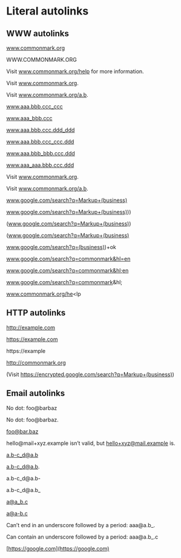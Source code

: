 # Literal autolinks

## WWW autolinks

www.commonmark.org

WWW.COMMONMARK.ORG

Visit www.commonmark.org/help for more information.

Visit www.commonmark.org.

Visit www.commonmark.org/a.b.

www.aaa.bbb.ccc_ccc

www.aaa_bbb.ccc

www.aaa.bbb.ccc.ddd_ddd

www.aaa.bbb.ccc_ccc.ddd

www.aaa.bbb_bbb.ccc.ddd

www.aaa_aaa.bbb.ccc.ddd

Visit www.commonmark.org.

Visit www.commonmark.org/a.b.

www.google.com/search?q=Markup+(business)

www.google.com/search?q=Markup+(business)))

(www.google.com/search?q=Markup+(business))

(www.google.com/search?q=Markup+(business)

www.google.com/search?q=(business))+ok

www.google.com/search?q=commonmark&hl=en

www.google.com/search?q=commonmark&hl;en

www.google.com/search?q=commonmark&hl;

www.commonmark.org/he<lp

## HTTP autolinks

http://example.com

https://example.com

https://example

http://commonmark.org

(Visit https://encrypted.google.com/search?q=Markup+(business))

## Email autolinks

No dot: foo@barbaz

No dot: foo@barbaz.

foo@bar.baz

hello@mail+xyz.example isn’t valid, but hello+xyz@mail.example is.

a.b-c_d@a.b

a.b-c_d@a.b.

a.b-c_d@a.b-

a.b-c_d@a.b_

a@a_b.c

a@a-b.c

Can’t end in an underscore followed by a period: aaa@a.b_.

Can contain an underscore followed by a period: aaa@a.b_.c

[https://google.com](https://google.com)
